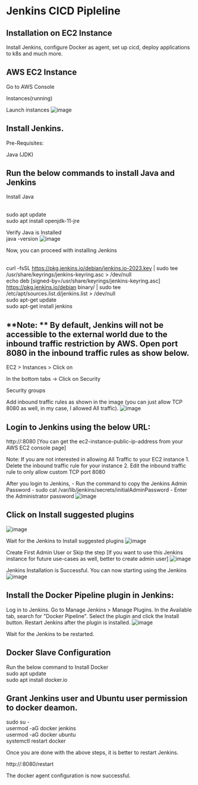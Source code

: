 # Jenkins CICD Pipleline

## Installation on EC2 Instance

Install Jenkins, configure Docker as agent, set up cicd, deploy applications to k8s and much more.

## AWS EC2 Instance

Go to AWS Console

Instances(running)

Launch instances
![image](https://github.com/lakshmir2023/CICD/assets/141936877/fad43909-b6ef-4577-9d8a-0e595f838423)

## Install Jenkins.

Pre-Requisites:

Java (JDK) 

## Run the below commands to install Java and Jenkins

Install Java

<br> sudo apt update
<br> sudo apt install openjdk-11-jre

Verify Java is Installed
<br> java -version
![image](https://github.com/lakshmir2023/CICD/assets/141936877/6e11e2e0-f2c6-4c79-8be7-387fc5b05f90)

Now, you can proceed with installing Jenkins

<br> curl -fsSL https://pkg.jenkins.io/debian/jenkins.io-2023.key | sudo tee \
  /usr/share/keyrings/jenkins-keyring.asc > /dev/null
<br> echo deb [signed-by=/usr/share/keyrings/jenkins-keyring.asc] \
  https://pkg.jenkins.io/debian binary/ | sudo tee \
  /etc/apt/sources.list.d/jenkins.list > /dev/null
<br> sudo apt-get update
<br> sudo apt-get install jenkins

## **Note: ** By default, Jenkins will not be accessible to the external world due to the inbound traffic restriction by AWS. Open port 8080 in the inbound traffic rules as show below.

EC2 > Instances > Click on

In the bottom tabs -> Click on Security

Security groups

Add inbound traffic rules as shown in the image (you can just allow TCP 8080 as well, in my case, I allowed All traffic).
![image](https://github.com/lakshmir2023/CICD/assets/141936877/470e61c5-8a20-4ee7-8b6e-bb3d14c60a76)

## Login to Jenkins using the below URL:
http://:8080 [You can get the ec2-instance-public-ip-address from your AWS EC2 console page]

Note: If you are not interested in allowing All Traffic to your EC2 instance 1. Delete the inbound traffic rule for your instance 2. Edit the inbound traffic rule to only allow custom TCP port 8080

After you login to Jenkins, - Run the command to copy the Jenkins Admin Password - sudo cat /var/lib/jenkins/secrets/initialAdminPassword - Enter the Administrator password
![image](https://github.com/lakshmir2023/CICD/assets/141936877/753f8545-e925-4618-a179-4ba2fc93c252)

## Click on Install suggested plugins
![image](https://github.com/lakshmir2023/CICD/assets/141936877/ae812fb8-be85-419e-ae71-de47b5dbd778)

Wait for the Jenkins to Install suggested plugins
![image](https://github.com/lakshmir2023/CICD/assets/141936877/68a5345c-f4a9-4619-bb59-1fd6b16a5a0b)

Create First Admin User or Skip the step [If you want to use this Jenkins instance for future use-cases as well, better to create admin user]
![image](https://github.com/lakshmir2023/CICD/assets/141936877/17f63718-6eb0-4cd8-b20d-fc0c54bcf83a)

Jenkins Installation is Successful. You can now starting using the Jenkins
![image](https://github.com/lakshmir2023/CICD/assets/141936877/062491db-f4a5-4d10-8f92-01c49a1d9a79)

## Install the Docker Pipeline plugin in Jenkins:
Log in to Jenkins.
Go to Manage Jenkins > Manage Plugins.
In the Available tab, search for "Docker Pipeline".
Select the plugin and click the Install button.
Restart Jenkins after the plugin is installed.
![image](https://github.com/lakshmir2023/CICD/assets/141936877/c8f67e49-1412-4551-b802-9424d43ca513)

Wait for the Jenkins to be restarted.

## Docker Slave Configuration

Run the below command to Install Docker
<br> sudo apt update
<br> sudo apt install docker.io

## Grant Jenkins user and Ubuntu user permission to docker deamon.

sudo su - 
<br> usermod -aG docker jenkins
<br> usermod -aG docker ubuntu
<br> systemctl restart docker

Once you are done with the above steps, it is better to restart Jenkins.

http://<ec2-instance-public-ip>:8080/restart

The docker agent configuration is now successful.
